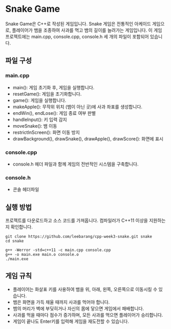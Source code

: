# Snake Game
Snake Game은 C++로 작성된 게임입니다. Snake 게임은 전통적인 아케이드 게임으로, 플레이어가 뱀을 조종하여 사과를 먹고 뱀의 길이를 늘려가는 게임입니다.
이 게임 프로젝트에는 main.cpp, console.cpp, console.h 세 개의 파일이 포함되어 있습니다.

## 파일 구성
### main.cpp
* main(): 게임 초기화 후, 게임을 실행합니다.
* resetGame(): 게임을 초기화합니다.
* game(): 게임을 실행합니다.
* makeApple(): 무작위 위치 (뱀이 아닌 곳)에 사과 좌표를 생성합니다.
* endWin(), endLose(): 게임 종료 여부 판별
* handleInput(): 키 입력 감지
* moveSnake(): 뱀 이동
* restrictInScreen(): 화면 이동 방지
* drawBackground(), drawSnake(), drawApple(), drawScore(): 화면에 표시
### console.cpp
* console.h 헤더 파일과 함께 게임의 전반적인 시스템을 구축합니다.
### console.h
* 콘솔 헤더파일

## 실행 방법
프로젝트를 다운로드하고 소스 코드를 가져옵니다.
컴파일러가 C++11 이상을 지원하는지 확인합니다.

```
git clone https://github.com/leebarang/cpp-week3-snake.git snake
cd snake

g++ -Werror -std=c++11 -c main.cpp console.cpp
g++ -o main.exe main.o console.o
./main.exe
```

## 게임 규칙
* 플레이어는 화살표 키를 사용하여 뱀을 위, 아래, 왼쪽, 오른쪽으로 이동시킬 수 있습니다.
* 뱀은 화면을 가득 채울 때까지 사과를 먹어야 합니다.
* 뱀의 머리가 벽에 부딪히거나 자신의 몸에 닿으면 게임에서 패배합니다.
* 사과를 먹을 때마다 점수가 증가하며, 모든 사과를 먹으면 플레이어가 승리합니다.
* 게임이 끝나도 Enter키를 입력해 게임을 재도전할 수 있습니다.
